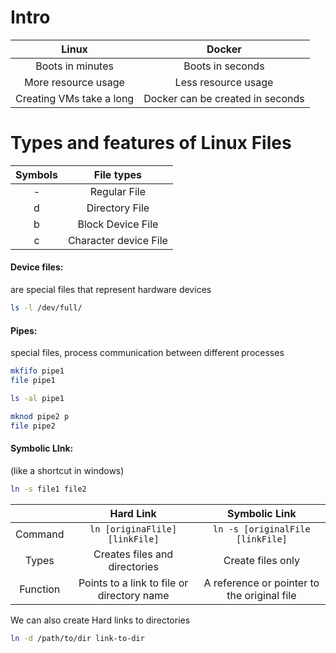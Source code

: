 # Intro

|Linux|Docker|
| :--: | :--: |
|Boots in minutes|Boots in seconds|
|More resource usage|Less resource usage|
|Creating VMs take a long|Docker can be created in seconds|


# Types and features of Linux Files
|Symbols|File types|
|:-:|:-:|
|-|Regular File|
|d|Directory File|
|b|Block Device File|
|c|Character device File|

#### Device files:
are special files that represent hardware devices

```sh
ls -l /dev/full/
```

#### Pipes:
special files, process communication between different processes 

```sh
mkfifo pipe1
file pipe1

ls -al pipe1

mknod pipe2 p 
file pipe2
```

#### Symbolic LInk:
(like a shortcut in windows)

```sh
ln -s file1 file2
```

| |Hard Link|Symbolic Link|
|:-:|:-:|:-:|
|Command|`ln [originaFlile] [linkFile]`| `ln -s [originalFile [linkFile]`
|Types|Creates files and directories|Create files only|
|Function|Points to a link to file or directory name|A reference or pointer to the original file|

We can also create Hard links to directories

```sh
ln -d /path/to/dir link-to-dir
```




